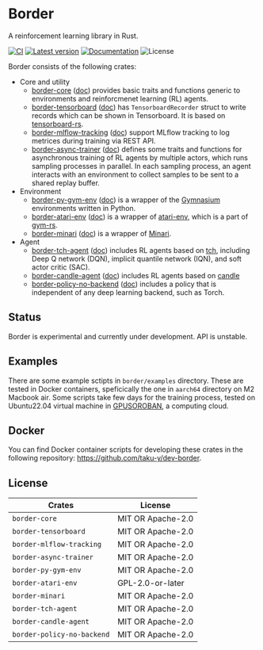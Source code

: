 # Border

A reinforcement learning library in Rust.

[![CI](https://github.com/taku-y/border/actions/workflows/ci.yml/badge.svg)](https://github.com/taku-y/border/actions/workflows/ci.yml)
[![Latest version](https://img.shields.io/crates/v/border.svg)](https://crates.io/crates/border)
[![Documentation](https://docs.rs/border/badge.svg)](https://docs.rs/border)
![License](https://img.shields.io/crates/l/border.svg)

Border consists of the following crates:

* Core and utility
  * [border-core](https://crates.io/crates/border-core) ([doc](https://docs.rs/border-core/latest/border_core/)) provides basic traits and functions generic to environments and reinforcmenet learning (RL) agents.
  * [border-tensorboard](https://crates.io/crates/border-tensorboard) ([doc](https://docs.rs/border-core/latest/border_tensorboard/)) has `TensorboardRecorder` struct to write records which can be shown in Tensorboard. It is based on [tensorboard-rs](https://crates.io/crates/tensorboard-rs).
  * [border-mlflow-tracking](https://crates.io/crates/border-mlflow-tracking) ([doc](https://docs.rs/border-core/latest/border_mlflow_tracking/)) support MLflow tracking to log metrices during training via REST API.
  * [border-async-trainer](https://crates.io/crates/border-async-trainer) ([doc](https://docs.rs/border-core/latest/border_async_trainer/)) defines some traits and functions for asynchronous training of RL agents by multiple actors, which runs sampling processes in parallel. In each sampling process, an agent interacts with an environment to collect samples to be sent to a shared replay buffer.
* Environment
  * [border-py-gym-env](https://crates.io/crates/border-py-gym-env) ([doc](https://docs.rs/border-core/latest/border_py_gym_env/)) is a wrapper of the [Gymnasium](https://gymnasium.farama.org) environments written in Python.
  * [border-atari-env](https://crates.io/crates/border-atari-env) ([doc](https://docs.rs/border-core/latest/border_atari_env/)) is a wrapper of [atari-env](https://crates.io/crates/atari-env), which is a part of [gym-rs](https://crates.io/crates/gym-rs).
  * [border-minari](https://crates.io/crates/border-minari) ([doc](https://docs.rs/border-core/latest/border_minari/))
    is a wrapper of [Minari](https://minari.farama.org).
* Agent
  * [border-tch-agent](https://crates.io/crates/border-tch-agent) ([doc](https://docs.rs/border-core/latest/border_tch_agent/)) includes RL agents based on [tch](https://crates.io/crates/tch), including Deep Q network (DQN), implicit quantile network (IQN), and soft actor critic (SAC).
  * [border-candle-agent](https://crates.io/crates/border-candle-agent) ([doc](https://docs.rs/border-core/latest/border_candle_agent/)) includes RL agents based on [candle](https://crates.io/crates/candle-core)
  * [border-policy-no-backend](https://crates.io/crates/border-policy-no-backend) ([doc](https://docs.rs/border-core/latest/border_policy_no_backend/)) includes a policy that is independent of any deep learning backend, such as Torch.

## Status

Border is experimental and currently under development. API is unstable.

## Examples

There are some example sctipts in `border/examples` directory. These are tested in Docker containers, speficically the one in `aarch64` directory on M2 Macbook air. Some scripts take few days for the training process, tested on Ubuntu22.04 virtual machine in  [GPUSOROBAN](https://soroban.highreso.jp), a computing cloud.

## Docker

You can find Docker container scripts for developing these crates in the following repository: https://github.com/taku-y/dev-border.

## License

Crates                    | License
--------------------------|------------------
`border-core`             | MIT OR Apache-2.0
`border-tensorboard`      | MIT OR Apache-2.0
`border-mlflow-tracking`  | MIT OR Apache-2.0
`border-async-trainer`    | MIT OR Apache-2.0
`border-py-gym-env`       | MIT OR Apache-2.0
`border-atari-env`        | GPL-2.0-or-later
`border-minari`           | MIT OR Apache-2.0
`border-tch-agent`        | MIT OR Apache-2.0
`border-candle-agent`     | MIT OR Apache-2.0
`border-policy-no-backend`| MIT OR Apache-2.0
